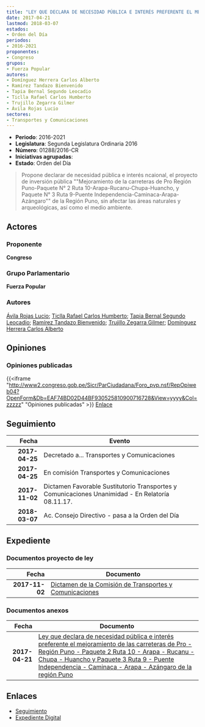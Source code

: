 ```yaml
---
title: "LEY QUE DECLARA DE NECESIDAD PÚBLICA E INTERÉS PREFERENTE EL MEJORAMIENTO DE LAS CARRETERAS DE PRO-REGIÓN PUNO-PAQUETE N° 2 RUTA 10-ARAPA-RUCANU-CHUPA-HUANCHO Y PAQUETE N° 3 RUTA 9-PUENTE INDEPENDENCIA-CAMINACA-ARAPA-AZÁNGARO DE LA REGIÓN PUNO"
date: 2017-04-21
lastmod: 2018-03-07
estados:
- Orden del Día
periodos:
- 2016-2021
proponentes:
- Congreso
grupos:
- Fuerza Popular
autores:
- Domínguez Herrera Carlos Alberto
- Ramírez Tandazo Bienvenido
- Tapia Bernal Segundo Leocadio
- Ticlla Rafael Carlos Humberto
- Trujillo Zegarra Gilmer
- Ávila Rojas Lucio
sectores:
- Transportes y Comunicaciones
---
```

- **Periodo**: 2016-2021
- **Legislatura**: Segunda Legislatura Ordinaria 2016
- **Número**: 01288/2016-CR
- **Iniciativas agrupadas**: 
- **Estado**: Orden del Día

> Propone declarar de necesidad pública e interés ncaional, el proyecto de inversión pública ""Mejoramiento de la carreteras de Pro Región Puno-Paquete N° 2 Ruta 10-Arapa-Rucanu-Chupa-Huancho, y Paquete N° 3 Ruta 9-Puente Independencia-Caminaca-Arapa-Azángaro"" de la Región Puno, sin afectar las áreas naturales y arqueológicas, así como el medio ambiente.


## Actores

### Proponente

**Congreso**

### Grupo Parlamentario

**Fuerza Popular**

### Autores

[Ávila Rojas Lucio](mailto:mailto:lavilar@congreso.gob.pe); [Ticlla Rafael Carlos Humberto](mailto:mailto:cticlla@congreso.gob.pe); [Tapia Bernal Segundo Leocadio](mailto:mailto:stapia@congreso.gob.pe); [Ramírez Tandazo Bienvenido](mailto:mailto:bramirez@congreso.gob.pe); [Trujillo Zegarra Gilmer](mailto:mailto:gtrujilloz@congreso.gob.pe); [Domínguez Herrera Carlos Alberto](mailto:mailto:cdominguez@congreso.gob.pe)

## Opiniones

### Opiniones publicadas

{{<iframe "http://www2.congreso.gob.pe/Sicr/ParCiudadana/Foro_pvp.nsf/RepOpiweb04?OpenForm&Db=EAF74BD02D44BF930525810900716728&View=yyyy&Col=zzzzz" "Opiniones publicadas" >}}
[Enlace](http://www2.congreso.gob.pe/Sicr/ParCiudadana/Foro_pvp.nsf/RepOpiweb04?OpenForm&Db=EAF74BD02D44BF930525810900716728&View=yyyy&Col=zzzzz)


## Seguimiento

| Fecha | Evento |
|------:|--------|
| **2017-04-25** | Decretado a... Transportes y Comunicaciones |
| **2017-04-25** | En comisión Transportes y Comunicaciones |
| **2017-11-02** | Dictamen Favorable Sustitutorio Transportes y Comunicaciones Unanimidad - En Relatoría 08.11.17. |
| **2018-03-07** | Ac. Consejo Directivo - pasa a la Orden del Día |

## Expediente

### Documentos proyecto de ley

| Fecha | Documento |
|------:|-----------|
| **2017-11-02** | [Dictamen de la Comisión de Transportes y Comunicaciones](http://www.leyes.congreso.gob.pe/Documentos/2016_2021/Dictamenes/Proyectos_de_Ley/01288DC23MAY20171102.pdf) |

### Documentos anexos

| Fecha | Documento |
|------:|-----------|
| **2017-04-21** | [Ley que declara de necesidad pública e interés preferente el mejoramiento de las carreteras de Pro - Región Puno - Paquete 2 Ruta 10 - Arapa - Rucanu - Chupa - Huancho y Paquete 3 Ruta 9 - Puente Independencia - Caminaca - Arapa - Azángaro de la región Puno](http://www.leyes.congreso.gob.pe/Documentos/2016_2021/Proyectos_de_Ley_y_de_Resoluciones_Legislativas/PL0128820170421.pdf) |

## Enlaces

- [Seguimiento](http://www2.congreso.gob.pe/Sicr/TraDocEstProc/CLProLey2016.nsf/f7fff46988ca05b1052578e100829cc7/70616a8d2956cb480525810c00705317?OpenDocument)
- [Expediente Digital](http://www2.congreso.gob.pe/Sicr/TraDocEstProc/Expvirt_2011.nsf/visbusqptramdoc1621/01288?opendocument)

